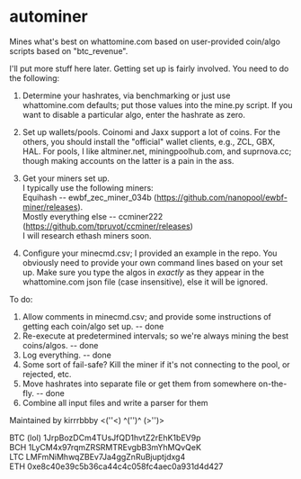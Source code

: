 # autominer
Mines what's best on whattomine.com based on user-provided coin/algo scripts based on "btc_revenue".

I'll put more stuff here later. Getting set up is fairly involved. You need to do the following:

1) Determine your hashrates, via benchmarking or just use whattomine.com defaults; put those values into the mine.py script. If you want to disable a particular algo, enter the hashrate as zero.

2) Set up wallets/pools. Coinomi and Jaxx support a lot of coins. For the others, you should install the "official" wallet clients, e.g., ZCL, GBX, HAL. For pools, I like altminer.net, miningpoolhub.com, and suprnova.cc; though making accounts on the latter is a pain in the ass.

3) Get your miners set up.  
I typically use the following miners:  
Equihash -- ewbf_zec_miner_034b (https://github.com/nanopool/ewbf-miner/releases).   
Mostly everything else -- ccminer222 (https://github.com/tpruvot/ccminer/releases)  
I will research ethash miners soon.

4) Configure your minecmd.csv; I provided an example in the repo. You obviously need to provide your own command lines based on your set up. Make sure you type the algos in *exactly* as they appear in the whattomine.com json file (case insensitive), else it will be ignored.



To do:
1) Allow comments in minecmd.csv; and provide some instructions of getting each coin/algo set up. -- done
2) Re-execute at predetermined intervals; so we're always mining the best coins/algos. -- done
3) Log everything. -- done
4) Some sort of fail-safe? Kill the miner if it's not connecting to the pool, or rejected, etc.
5) Move hashrates into separate file or get them from somewhere on-the-fly. -- done
6) Combine all input files and write a parser for them



Maintained by kirrrbbby <(''<) ^('')^ (>'')>

BTC (lol) 1JrpBozDCm4TUsJfQD1hvtZ2rEhK1bEV9p  
BCH 1LyCM4x97rqmZRSRMTREvgbB3mYhMQvQeK  
LTC LMFmNiMhwqZBEv7Ja4ggZnRuBjuptjdxg4  
ETH 0xe8c40e39c5b36ca44c4c058fc4aec0a931d4d427
